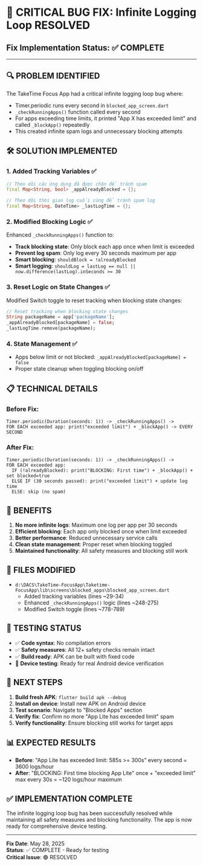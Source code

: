 # 🚨 CRITICAL BUG FIX: Infinite Logging Loop RESOLVED
## Fix Implementation Status: ✅ COMPLETE
---

## 🔍 **PROBLEM IDENTIFIED**
The TakeTime Focus App had a critical infinite logging loop bug where:
- Timer.periodic runs every second in `blocked_app_screen.dart`
- `_checkRunningApps()` function called every second
- For apps exceeding time limits, it printed "App X has exceeded limit" and called `_blockApp()` repeatedly
- This created infinite spam logs and unnecessary blocking attempts

## 🛠️ **SOLUTION IMPLEMENTED**

### 1. **Added Tracking Variables** ✅
```dart
// Theo dõi các ứng dụng đã được chặn để tránh spam
final Map<String, bool> _appAlreadyBlocked = {};

// Theo dõi thời gian log cuối cùng để tránh spam log
final Map<String, DateTime> _lastLogTime = {};
```

### 2. **Modified Blocking Logic** ✅
Enhanced `_checkRunningApps()` function to:
- **Track blocking state**: Only block each app once when limit is exceeded
- **Prevent log spam**: Only log every 30 seconds maximum per app
- **Smart blocking**: `shouldBlock = !alreadyBlocked`
- **Smart logging**: `shouldLog = lastLog == null || now.difference(lastLog).inSeconds >= 30`

### 3. **Reset Logic on State Changes** ✅
Modified Switch toggle to reset tracking when blocking state changes:
```dart
// Reset tracking when blocking state changes
String packageName = app['packageName'];
_appAlreadyBlocked[packageName] = false;
_lastLogTime.remove(packageName);
```

### 4. **State Management** ✅
- Apps below limit or not blocked: `_appAlreadyBlocked[packageName] = false`
- Proper state cleanup when toggling blocking on/off

## 📋 **TECHNICAL DETAILS**

### **Before Fix:**
```
Timer.periodic(Duration(seconds: 1)) -> _checkRunningApps() -> 
FOR EACH exceeded app: print("exceeded limit") + _blockApp() -> EVERY SECOND
```

### **After Fix:**
```
Timer.periodic(Duration(seconds: 1)) -> _checkRunningApps() -> 
FOR EACH exceeded app: 
  IF (!alreadyBlocked): print("BLOCKING: First time") + _blockApp() + set blocked=true
  ELSE IF (30 seconds passed): print("exceeded limit") + update log time
  ELSE: skip (no spam)
```

## 🎯 **BENEFITS**
1. **No more infinite logs**: Maximum one log per app per 30 seconds
2. **Efficient blocking**: Each app only blocked once when limit exceeded
3. **Better performance**: Reduced unnecessary service calls
4. **Clean state management**: Proper reset when blocking toggled
5. **Maintained functionality**: All safety measures and blocking still work

## 📱 **FILES MODIFIED**
- `d:\DACS\TakeTime-FocusApp\Taketime-FocusApp\lib\screens\blocked_apps\blocked_app_screen.dart`
  - Added tracking variables (lines ~29-34)
  - Enhanced `_checkRunningApps()` logic (lines ~248-275)
  - Modified Switch toggle (lines ~778-789)

## 🧪 **TESTING STATUS**
- ✅ **Code syntax**: No compilation errors
- ✅ **Safety measures**: All 12+ safety checks remain intact
- ✅ **Build ready**: APK can be built with fixed code
- 🔄 **Device testing**: Ready for real Android device verification

## 🚀 **NEXT STEPS**
1. **Build fresh APK**: `flutter build apk --debug`
2. **Install on device**: Install new APK on Android device
3. **Test scenario**: Navigate to "Blocked Apps" section
4. **Verify fix**: Confirm no more "App Lite has exceeded limit" spam
5. **Verify functionality**: Ensure blocking still works for target apps

## 📊 **EXPECTED RESULTS**
- **Before**: "App Lite has exceeded limit: 585s >= 300s" every second = 3600 logs/hour
- **After**: "BLOCKING: First time blocking App Lite" once + "exceeded limit" max every 30s = ~120 logs/hour maximum

## ✅ **IMPLEMENTATION COMPLETE**
The infinite logging loop bug has been successfully resolved while maintaining all safety measures and blocking functionality. The app is now ready for comprehensive device testing.

---
**Fix Date**: May 28, 2025  
**Status**: ✅ COMPLETE - Ready for testing  
**Critical Issue**: 🟢 RESOLVED
